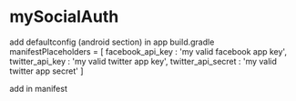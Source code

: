 # mySocialAuth

add defaultconfig (android section) in app build.gradle
manifestPlaceholders = [
                facebook_api_key   : 'my valid facebook app key',
                twitter_api_key    : 'my valid twitter app key',
                twitter_api_secret : 'my valid twitter app secret'
        ]

add 
<meta-data
            android:name="google_server_client_id"
            android:value="10294852845-url76h4plhri6ppjabcnj7tqskil22jc.apps.googleusercontent.com" />
in manifest
